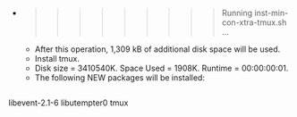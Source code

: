 * >>>>>>>>> Running inst-min-con-xtra-tmux.sh ...
  * After this operation, 1,309 kB of additional disk space will be used.
  * Install tmux.
  * Disk size = 3410540K. Space Used = 1908K. Runtime = 00:00:00:01.
  * The following NEW packages will be installed:
  ```bash
libevent-2.1-6 libutempter0 tmux
  ```
